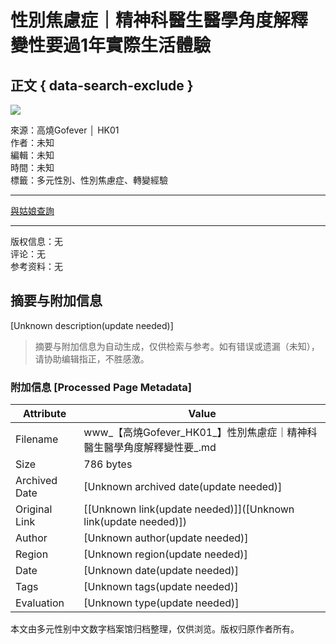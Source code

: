 # 性別焦慮症｜精神科醫生醫學角度解釋　變性要過1年實際生活體驗

## 正文 { data-search-exclude }


![](https://www.facebook.com/tr?id=316662166553279&ev=PageView&noscript=1)

來源：高燒Gofever │ HK01  
作者：未知  
編輯：未知  
時間：未知  
標籤：多元性別、性別焦慮症、轉變經驗  

---  

[與姑娘查詢](https://wa.me/65126228)

---  

版权信息：无  
评论：无  
参考资料：无  
<!-- tcd_original_link https://www.healthymindhk.com/post/%E3%80%90%E9%AB%98%E7%87%92gofever-hk01-%E3%80%91%E6%80%A7%E5%88%A5%E7%84%A6%E6%85%AE%E7%97%87-%E7%B2%BE%E7%A5%9E%E7%A7%91%E9%86%AB%E7%94%9F%E9%86%AB%E5%AD%B8%E8%A7%92%E5%BA%A6%E8%A7%A3%E9%87%8B-%E8%AE%8A%E6%80%A7%E8%A6%81%E9%81%8E1%E5%B9%B4%E5%AF%A6%E9%9A%9B%E7%94%9F%E6%B4%BB%E9%AB%94%E9%A9%97 -->


## 摘要与附加信息

<!-- tcd_abstract -->
[Unknown description(update needed)]
<!-- tcd_abstract_end -->

> 摘要与附加信息为自动生成，仅供检索与参考。如有错误或遗漏（未知），请协助编辑指正，不胜感激。

### 附加信息 [Processed Page Metadata]

| Attribute       | Value                                  |
|-----------------|----------------------------------------|
| Filename        | www_【高燒Gofever_HK01_】性別焦慮症｜精神科醫生醫學角度解釋變性要_.md                             |
| Size            | 786 bytes                           |
| Archived Date   | [Unknown archived date(update needed)]                             |
| Original Link   | [[Unknown link(update needed)]]([Unknown link(update needed)])                       |
| Author          | [Unknown author(update needed)]                               |
| Region          | [Unknown region(update needed)]                               |
| Date            | [Unknown date(update needed)]                                 |
| Tags            | [Unknown tags(update needed)]                                 |
| Evaluation            | [Unknown type(update needed)]                                 |
<!-- tcd_table_end -->

本文由多元性别中文数字档案馆归档整理，仅供浏览。版权归原作者所有。
